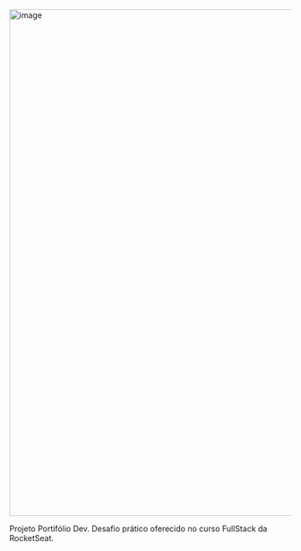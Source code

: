<img width="1899" height="905" alt="image" src="https://github.com/user-attachments/assets/8135c377-8781-4ed2-9105-1d1b9ce18852" />

Projeto Portifólio Dev.
Desafio prático oferecido no curso FullStack da RocketSeat. 
